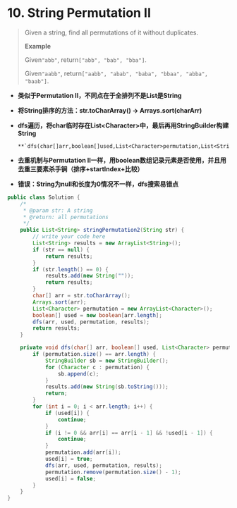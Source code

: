 # 10. String Permutation II

> Given a string, find all permutations of it without duplicates.
>
> **Example**
>
> Given`"abb"`, return`["abb", "bab", "bba"]`.
>
> Given`"aabb"`, return`["aabb", "abab", "baba", "bbaa", "abba", "baab"]`.

* **类似于Permutation II，不同点在于全排列不是List是String**

* **将String排序的方法：str.toCharArray\(\) → Arrays.sort\(charArr\)**

* **dfs遍历，将char临时存在List&lt;Character&gt;中，最后再用StringBuilder构建String**

      **`dfs(char[]arr,boolean[]used,List<Character>permutation,List<String>results)`**

* **去重机制与Permutation II一样，用boolean数组记录元素是否使用，并且用去重三要素杀手锏（排序+startIndex+比较）**

* **错误：String为null和长度为0情况不一样，dfs搜索易错点**

```java
public class Solution {
    /*
     * @param str: A string
     * @return: all permutations
     */
    public List<String> stringPermutation2(String str) {
        // write your code here
        List<String> results = new ArrayList<String>();
        if (str == null) {
            return results;
        }
        if (str.length() == 0) {
            results.add(new String(""));
            return results;
        }
        char[] arr = str.toCharArray();
        Arrays.sort(arr);
        List<Character> permutation = new ArrayList<Character>();
        boolean[] used = new boolean[arr.length];
        dfs(arr, used, permutation, results);
        return results;
    }

    private void dfs(char[] arr, boolean[] used, List<Character> permutation, List<String> results) {
        if (permutation.size() == arr.length) {
            StringBuilder sb = new StringBuilder();
            for (Character c : permutation) {
                sb.append(c);
            }
            results.add(new String(sb.toString()));
            return;
        }
        for (int i = 0; i < arr.length; i++) {
            if (used[i]) {
                continue;
            }
            if (i != 0 && arr[i] == arr[i - 1] && !used[i - 1]) {
                continue;
            }
            permutation.add(arr[i]);
            used[i] = true;
            dfs(arr, used, permutation, results);
            permutation.remove(permutation.size() - 1);
            used[i] = false;
        }
    }
}
```




